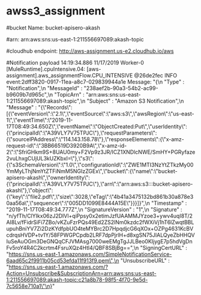 # awss3_assignment

#bucket Name:
bucket-apisero-akash

#arn:
arn:aws:sns:us-east-1:211556697089:akash-topic

#cloudhub endpoint:
http://aws-assignment.us-e2.cloudhub.io/aws

#Notification payload
14:19:34.886     11/17/2019     Worker-0     [MuleRuntime].cpuIntensive.04: [aws-assignment].aws_assignmentFlow.CPU_INTENSIVE @26de2fec     INFO
event:2dff3820-0917-11ea-a8c7-029839944a1e Message: "{\n  \"Type\" : \"Notification\",\n  \"MessageId\" : \"238aef2b-90a3-54b2-ac99-b9609b7d965c\",\n  \"TopicArn\" : \"arn:aws:sns:us-east-1:211556697089:akash-topic\",\n  \"Subject\" : \"Amazon S3 Notification\",\n  \"Message\" : \"{\\\"Records\\\":[{\\\"eventVersion\\\":\\\"2.1\\\",\\\"eventSource\\\":\\\"aws:s3\\\",\\\"awsRegion\\\":\\\"us-east-1\\\",\\\"eventTime\\\":\\\"2019-11-17T08:49:34.650Z\\\",\\\"eventName\\\":\\\"ObjectCreated:Put\\\",\\\"userIdentity\\\":{\\\"principalId\\\":\\\"A39VLY7V75TPJC\\\"},\\\"requestParameters\\\":{\\\"sourceIPAddress\\\":\\\"114.143.158.78\\\"},\\\"responseElements\\\":{\\\"x-amz-request-id\\\":\\\"3BB66519D3920B9A\\\",\\\"x-amz-id-2\\\":\\\"SfriGHkm9S+8UAU0my+F2Vp9z3JR/ICZ1XNDlcNWE/SmHY+PGRyfaze2vuLhxgCUjUL3kUZKbxI=\\\"},\\\"s3\\\":{\\\"s3SchemaVersion\\\":\\\"1.0\\\",\\\"configurationId\\\":\\\"ZWE1MTI3NzYtZTkzMy00YmMyLThjNmYtZTFiNmM5NGIzZGEx\\\",\\\"bucket\\\":{\\\"name\\\":\\\"bucket-apisero-akash\\\",\\\"ownerIdentity\\\":{\\\"principalId\\\":\\\"A39VLY7V75TPJC\\\"},\\\"arn\\\":\\\"arn:aws:s3:::bucket-apisero-akash\\\"},\\\"object\\\":{\\\"key\\\":\\\"file2.pdf\\\",\\\"size\\\":3028,\\\"eTag\\\":\\\"4b41a3475132bd861b30a878e30aa56a\\\",\\\"sequencer\\\":\\\"005DD1099E8444A15E\\\"}}}]}\",\n  \"Timestamp\" : \"2019-11-17T08:49:34.777Z\",\n  \"SignatureVersion\" : \"1\",\n  \"Signature\" : \"n/yfTh/ClYIkx06zJ2DIVl+qiPpsy0x2etimJzfUAAMMJYzoe3+ywv4uqI8T/2AI8Lv/fFidrSiFi7ZBo/vKZuFzrPQs49Ed2ZS2lNm0kzdc2fWXiVj1hT6lZwqtBBLupuhBniYV7Zi2DzKYdfpbUO4teMYBrc2D7HpqdjcG6qXOx+OZPg4631KcBVcdrqsHVDP+tv1Y/58FPWGPCpdb2LRF7dpPjrlH+d8xgSN75JIALQyeZbHHQVIuSeAuOGm3DeGNQqCFJVMAsg7000weEMgTgJJLBeo0KIjygE7p5hdVgDnFv5roY4R4C2kcrtm4FsruXQz4Htl4/QBF8SBjBg==\",\n  \"SigningCertURL\" : \"https://sns.us-east-1.amazonaws.com/SimpleNotificationService-6aad65c2f9911b05cd53efda11f913f9.pem\",\n  \"UnsubscribeURL\" : \"https://sns.us-east-1.amazonaws.com/?Action=Unsubscribe&SubscriptionArn=arn:aws:sns:us-east-1:211556697089:akash-topic:c21a8b78-98f5-4f70-9e5d-7c5658e710a1\"\n}"
